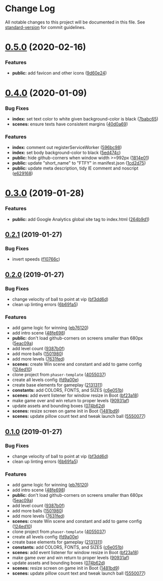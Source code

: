 # Change Log

All notable changes to this project will be documented in this file. See [standard-version](https://github.com/conventional-changelog/standard-version) for commit guidelines.

<a name="0.5.0"></a>
# [0.5.0](https://github.com/remarkablegames/fortify/compare/v0.4.0...v0.5.0) (2020-02-16)


### Features

* **public:** add favicon and other icons ([9d60e24](https://github.com/remarkablegames/fortify/commit/9d60e24))



<a name="0.4.0"></a>
# [0.4.0](https://github.com/remarkablegames/fortify/compare/v0.3.0...v0.4.0) (2020-01-09)


### Bug Fixes

* **index:** set text color to white given background-color is black ([7babc65](https://github.com/remarkablegames/fortify/commit/7babc65))
* **scenes:** ensure texts have consistent margins ([40d0a69](https://github.com/remarkablegames/fortify/commit/40d0a69))


### Features

* **index:** comment out registerServiceWorker ([596bc98](https://github.com/remarkablegames/fortify/commit/596bc98))
* **index:** set body background-color to black ([5ed474c](https://github.com/remarkablegames/fortify/commit/5ed474c))
* **public:** hide github-corners when window width >=992px ([1814e01](https://github.com/remarkablegames/fortify/commit/1814e01))
* **public:** update "short_name" to "FTFY" in manifest.json ([1cd2d75](https://github.com/remarkablegames/fortify/commit/1cd2d75))
* **public:** update meta description, tidy IE comment and noscript ([e629168](https://github.com/remarkablegames/fortify/commit/e629168))



<a name="0.3.0"></a>
# [0.3.0](https://github.com/remarkablegames/fortify/compare/v0.2.1...v0.3.0) (2019-01-28)


### Features

* **public:** add Google Analytics global site tag to index.html ([264b9d1](https://github.com/remarkablegames/fortify/commit/264b9d1))



<a name="0.2.1"></a>
## [0.2.1](https://github.com/remarkablegames/fortify/compare/v0.2.0...v0.2.1) (2019-01-27)


### Bug Fixes

* invert speeds ([f10766c](https://github.com/remarkablegames/fortify/commit/f10766c))



<a name="0.2.0"></a>
## [0.2.0](https://github.com/remarkablegames/fortify/compare/v0.1.0...v0.2.0) (2019-01-27)


### Bug Fixes

* change velocity of ball to point at vip ([bf3dd6d](https://github.com/remarkablegames/fortify/commit/bf3dd6d))
* clean up linting errors ([6b691a5](https://github.com/remarkablegames/fortify/commit/6b691a5))


### Features

* add game logic for winning ([eb76120](https://github.com/remarkablegames/fortify/commit/eb76120))
* add intro scene ([48fe698](https://github.com/remarkablegames/fortify/commit/48fe698))
* **public:** don't load github-corners on screens smaller than 680px ([5eac09a](https://github.com/remarkablegames/fortify/commit/5eac09a))
* add level count ([9387b0f](https://github.com/remarkablegames/fortify/commit/9387b0f))
* add more balls ([1501980](https://github.com/remarkablegames/fortify/commit/1501980))
* add more levels ([7631fed](https://github.com/remarkablegames/fortify/commit/7631fed))
* **scenes:** create Win scene and constant and add to game config ([124ed10](https://github.com/remarkablegames/fortify/commit/124ed10))
* clone project from `phaser-template` ([4055037](https://github.com/remarkablegames/fortify/commit/4055037))
* create all levels config ([fd9a00e](https://github.com/remarkablegames/fortify/commit/fd9a00e))
* create base elements for gameplay ([2131311](https://github.com/remarkablegames/fortify/commit/2131311))
* **constants:** add COLORS, FONTS, and SIZES ([c6e051b](https://github.com/remarkablegames/fortify/commit/c6e051b))
* **scenes:** add event listener for window resize in Boot ([bf23a18](https://github.com/remarkablegames/fortify/commit/bf23a18))
* make game over and win return to proper levels ([90931af](https://github.com/remarkablegames/fortify/commit/90931af))
* update assets and bounding boxes ([074b62d](https://github.com/remarkablegames/fortify/commit/074b62d))
* **scenes:** resize screen on game init in Boot ([1481bd9](https://github.com/remarkablegames/fortify/commit/1481bd9))
* **scenes:** update pillow count text and tweak launch ball ([5550077](https://github.com/remarkablegames/fortify/commit/5550077))



<a name="0.1.0"></a>
## [0.1.0](https://github.com/remarkablegames/fortify/tree/v0.1.0) (2019-01-27)


### Bug Fixes

* change velocity of ball to point at vip ([bf3dd6d](https://github.com/remarkablegames/fortify/commit/bf3dd6d))
* clean up linting errors ([6b691a5](https://github.com/remarkablegames/fortify/commit/6b691a5))


### Features

* add game logic for winning ([eb76120](https://github.com/remarkablegames/fortify/commit/eb76120))
* add intro scene ([48fe698](https://github.com/remarkablegames/fortify/commit/48fe698))
* **public:** don't load github-corners on screens smaller than 680px ([5eac09a](https://github.com/remarkablegames/fortify/commit/5eac09a))
* add level count ([9387b0f](https://github.com/remarkablegames/fortify/commit/9387b0f))
* add more balls ([1501980](https://github.com/remarkablegames/fortify/commit/1501980))
* add more levels ([7631fed](https://github.com/remarkablegames/fortify/commit/7631fed))
* **scenes:** create Win scene and constant and add to game config ([124ed10](https://github.com/remarkablegames/fortify/commit/124ed10))
* clone project from `phaser-template` ([4055037](https://github.com/remarkablegames/fortify/commit/4055037))
* create all levels config ([fd9a00e](https://github.com/remarkablegames/fortify/commit/fd9a00e))
* create base elements for gameplay ([2131311](https://github.com/remarkablegames/fortify/commit/2131311))
* **constants:** add COLORS, FONTS, and SIZES ([c6e051b](https://github.com/remarkablegames/fortify/commit/c6e051b))
* **scenes:** add event listener for window resize in Boot ([bf23a18](https://github.com/remarkablegames/fortify/commit/bf23a18))
* make game over and win return to proper levels ([90931af](https://github.com/remarkablegames/fortify/commit/90931af))
* update assets and bounding boxes ([074b62d](https://github.com/remarkablegames/fortify/commit/074b62d))
* **scenes:** resize screen on game init in Boot ([1481bd9](https://github.com/remarkablegames/fortify/commit/1481bd9))
* **scenes:** update pillow count text and tweak launch ball ([5550077](https://github.com/remarkablegames/fortify/commit/5550077))
